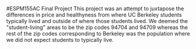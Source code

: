 #ESPM155AC Final Project
This project was an attempt to juxtapose the differences in price and healthyness from where UC Berkeley students typically lived and outside of where those students lived. We deemed the "student-living" areas to be the zip codes 94704 and 94709 whereas the rest of the zip codes corresponding to Berkeley was the population where we did not expect students to typically live.

